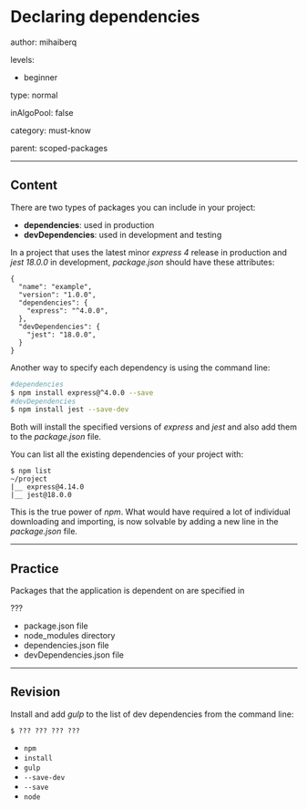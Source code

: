 # Declaring dependencies
author: mihaiberq

levels:
  - beginner

type: normal

inAlgoPool: false

category: must-know

parent: scoped-packages

---
## Content

There are two types of packages you can include in your project:
 - **dependencies**: used in production
 - **devDependencies**: used in development and testing

In a project that uses the latest minor *express 4* release in production and *jest 18.0.0* in development, *package.json* should have these attributes:
```
{
  "name": "example",
  "version": "1.0.0",
  "dependencies": {
    "express": "^4.0.0",
  },
  "devDependencies": {
    "jest": "18.0.0",
  }
}
```
Another way to specify each dependency is using the command line:
```bash
#dependencies
$ npm install express@^4.0.0 --save
#devDependencies
$ npm install jest --save-dev
```
Both will install the specified versions of *express* and *jest* and also add them to the *package.json* file.

You can list all the existing dependencies of your project with:
```
$ npm list
~/project
|__ express@4.14.0
|__ jest@18.0.0
```
This is the true power of *npm*. What would have required a lot of individual downloading and importing, is now solvable by adding a new line in the *package.json* file.

---
## Practice

Packages that the application is dependent on are specified in

???

* package.json file
* node_modules directory
* dependencies.json file
* devDependencies.json file

---
## Revision

Install and add *gulp* to the list of dev dependencies from the command line:
```
$ ??? ??? ??? ???
```
* `npm`
* `install`
* `gulp`
* `--save-dev`
* `--save`
* `node`
